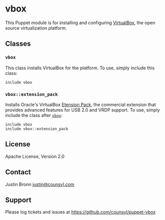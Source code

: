 vbox
====

This Puppet module is for installing and configuring [VirtualBox](https://www.virtualbox.org/), the open source virtualization platform.

Classes
-------

### `vbox`

This class installs VirtualBox for the platform.  To use, simply include this class:

```puppet
include vbox
```

### `vbox::extension_pack`

Installs Oracle's VirtualBox [Etension Pack](https://www.virtualbox.org/manual/ch01.html#intro-installing), the commercial extension that provides advanced features for USB 2.0 and VRDP support.  To use, simply include the class after [`vbox`](#vbox):

```puppet
include vbox
include vbox::extension_pack
```

License
-------

Apache License, Version 2.0

Contact
-------

Justin Bronn <justin@counsyl.com>

Support
-------

Please log tickets and issues at https://github.com/counsyl/puppet-vbox
